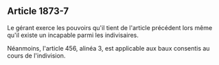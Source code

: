 Article 1873-7
----
Le gérant exerce les pouvoirs qu'il tient de l'article précédent lors même qu'il
existe un incapable parmi les indivisaires.

Néanmoins, l'article 456, alinéa 3, est applicable aux baux consentis au cours
de l'indivision.
